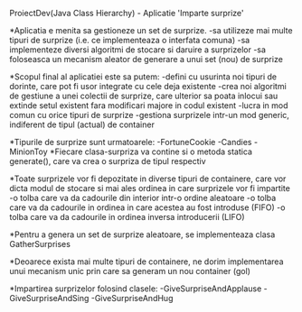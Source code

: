 ProiectDev(Java Class Hierarchy) - Aplicatie 'Imparte surprize'

*Aplicatia e menita sa gestioneze un set de surprize. 
    -sa utilizeze mai multe tipuri de surprize (i.e. ce implementeaza o interfata comuna)
    -sa implementeze diversi algoritmi de stocare si daruire a surprizelor
    -sa foloseasca un mecanism aleator de generare a unui set (nou) de surprize

*Scopul final al aplicatiei este sa putem:
   -defini cu usurinta noi tipuri de dorinte, care pot fi usor integrate cu cele deja existente
   -crea noi algoritmi de gestiune a unei colectii de surprize, care ulterior sa poata inlocui sau extinde setul existent fara modificari majore in codul existent
   -lucra in mod comun cu orice tipuri de surprize
   -gestiona surprizele intr-un mod generic, indiferent de tipul (actual) de container

*Tipurile de surprize sunt urmatoarele: 
-FortuneCookie
-Candies
-MinionToy 
*Fiecare clasa-surpriza va contine si o metoda statica generate(), care va crea o surpriza de tipul respectiv 

*Toate surprizele vor fi depozitate in diverse tipuri de containere, care vor dicta modul de stocare si mai ales ordinea in care surprizele vor fi impartite
    -o tolba care va da cadourile din interior intr-o ordine aleatoare
    -o tolba care va da cadourile in ordinea in care acestea au fost introduse (FIFO)
    -o tolba care va da cadourile in ordinea inversa introducerii (LIFO)

*Pentru a genera un set de surprize aleatoare, se implementeaza clasa GatherSurprises

*Deoarece exista mai multe tipuri de containere, ne dorim implementarea unui mecanism unic prin care sa generam un nou container (gol)

*Impartirea surprizelor folosind clasele:
-GiveSurpriseAndApplause
-GiveSurpriseAndSing 
-GiveSurpriseAndHug
